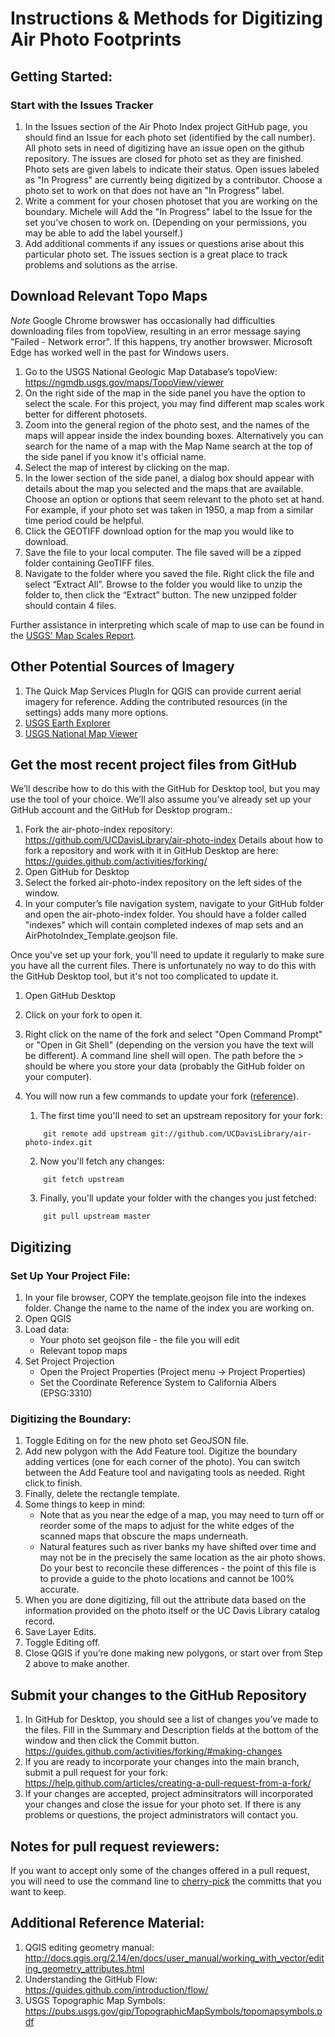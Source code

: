 # Instructions & Methods for Digitizing Air Photo Footprints

## Getting Started:
### Start with the Issues Tracker
1. In the Issues section of the Air Photo Index project GitHub page, you should find an Issue for each photo set (identified by the call number).  All photo sets in need of digitizing have an issue open on the github repository.  The issues are closed for photo set as they are finished.  Photo sets are given labels to indicate their status.  Open issues labeled as "In Progress" are currently being digitized by a contributor.  Choose a photo set to work on that does not have an "In Progress" label.  
2. Write a comment for your chosen photoset that you are working on the boundary.  Michele will Add the "In Progress" label to the Issue for the set you've chosen to work on.  (Depending on your permissions, you may be able to add the label yourself.)  
3. Add additional comments if any issues or questions arise about this particular photo set.  The issues section is a great place to track problems and solutions as the arrise.


## Download Relevant Topo Maps
*Note* Google Chrome browswer has occasionally had difficulties downloading files from topoView, resulting in an error message saying "Failed - Network error".  If this happens, try another browswer.  Microsoft Edge has worked well in the past for Windows users.
1. Go to the USGS National Geologic Map Database’s topoView: https://ngmdb.usgs.gov/maps/TopoView/viewer 
2. On the right side of the map in the side panel you have the option to select the scale.  For this project, you may find different map scales work better for different photosets.
3.	Zoom into the general region of the photo sest, and the names of the maps will appear inside the index bounding boxes.  Alternatively you can search for the name of a map with the Map Name search at the top of the side panel if you know it's official name.
4. Select the map of interest by clicking on the map.
5. In the lower section of the side panel, a dialog box should appear with details about the map you selected and the maps that are available.  Choose an option or options that seem relevant to the photo set at hand.  For example, if your photo set was taken in 1950, a map from a similar time period could be helpful.  
7. Click the GEOTIFF download option for the map you would like to download.
8. Save the file to your local computer.  The file saved will be a zipped folder containing GeoTIFF files.
9. Navigate to the folder where you saved the file.  Right click the file and select “Extract All”.  Browse to the folder you would like to unzip the folder to, then click the “Extract” button.  The new unzipped folder should contain 4 files.

Further assistance in interpreting which scale of map to use can be found in the [USGS' Map Scales Report](https://pubs.usgs.gov/fs/2002/0015/report.pdf).

## Other Potential Sources of Imagery
1. The Quick Map Services PlugIn for QGIS can provide current aerial imagery for reference.  Adding the contributed resources (in the settings) adds many more options.
1. [USGS Earth Explorer](https://earthexplorer.usgs.gov/)
1. [USGS National Map Viewer](https://viewer.nationalmap.gov)


 
## Get the most recent project files from GitHub 
We’ll describe how to do this with the GitHub for Desktop tool, but you may use the tool of your choice.  We’ll also assume you’ve already set up your GitHub account and the GitHub for Desktop program.:
1.	Fork the air-photo-index repository: https://github.com/UCDavisLibrary/air-photo-index Details about how to fork a repository and work with it in GitHub Desktop are here: https://guides.github.com/activities/forking/ 
2.	Open GitHub for Desktop
3.	Select the forked air-photo-index repository on the left sides of the window.
4.	In your computer’s file navigation system, navigate to your GitHub folder and open the air-photo-index folder.  You should have a folder called "indexes" which will contain completed indexes of map sets and an AirPhotoIndex_Template.geojson file.

Once you've set up your fork, you'll need to update it regularly to make sure you have all the current files.  There is unfortunately no way to do this with the GitHub Desktop tool, but it's not too complicated to update it.
1. Open GitHub Desktop
1. Click on your fork to open it.
1. Right click on the name of the fork and select "Open Command Prompt" or "Open in Git Shell" (depending on the version you have the text will be different).  A command line shell will open.  The path before the > should be where you store your data (probably the GitHub folder on your computer).
1. You will now run a few commands to update your fork ([reference](https://gist.github.com/CristinaSolana/1885435)).
    1. The first time you'll need to set an upstream repository for your fork:
    ```
        git remote add upstream git://github.com/UCDavisLibrary/air-photo-index.git
    ```
        
    2. Now you'll fetch any changes:
    ```
        git fetch upstream
    ```
    
    3. Finally, you'll update your folder with the changes you just fetched:
    ```
        git pull upstream master
    ```


## Digitizing
### Set Up Your Project File:
1.  In your file browser, COPY the template.geojson file into the indexes folder.  Change the name to the name of the index you are working on.
1.	Open QGIS
1.	Load data:
    * Your photo set geojson file - the file you will edit
    * Relevant topop maps
1.	Set Project Projection
    * Open the Project Properties (Project menu → Project Properties)
    * Set the Coordinate Reference System to California Albers (EPSG:3310)


### Digitizing the Boundary:

1.	Toggle Editing on for the new photo set GeoJSON file.
2.	Add new polygon with the Add Feature tool. Digitize the boundary adding vertices (one for each corner of the photo).  You can switch between the Add Feature tool and navigating tools as needed.  Right click to finish.  
3.  Finally, delete the rectangle template.
4.	Some things to keep in mind:
    * Note that as you near the edge of a map, you may need to turn off or reorder some of the maps to adjust for the white edges of the scanned maps that obscure the maps underneath.
    * Natural features such as river banks my have shifted over time and may not be in the precisely the same location as the air photo shows.  Do your best to reconcile these differences - the point of this file is to provide a guide to the photo locations and cannot be 100% accurate. 
5.	When you are done digitizing, fill out the attribute data based on the information provided on the photo itself or the UC Davis Library catalog record.
6.	Save Layer Edits.
7.	Toggle Editing off.
8.	Close QGIS if you’re done making new polygons, or start over from Step 2 above to make another.


## Submit your changes to the GitHub Repository
1.	In GitHub for Desktop, you should see a list of changes you’ve made to the files.  Fill in the Summary and Description fields at the bottom of the window and then click the Commit button.  https://guides.github.com/activities/forking/#making-changes 
2.	If you are ready to incorporate your changes into the main branch, submit a pull request for your fork: https://help.github.com/articles/creating-a-pull-request-from-a-fork/ 
3.  If your changes are accepted, project adminsitrators will incorporated your changes and close the issue for your photo set.  If there is any problems or questions, the project administrators will contact you.

## Notes for pull request reviewers:
If you want to accept only some of the changes offered in a pull request, you will need to use the command line to [cherry-pick](https://mattstauffer.co/blog/how-to-merge-only-specific-commits-from-a-pull-request) the committs that you want to keep.

## Additional Reference Material:
1.	QGIS editing geometry manual: http://docs.qgis.org/2.14/en/docs/user_manual/working_with_vector/editing_geometry_attributes.html 
2.	Understanding the GitHub Flow: https://guides.github.com/introduction/flow/
3.	USGS Topographic Map Symbols: https://pubs.usgs.gov/gip/TopographicMapSymbols/topomapsymbols.pdf 



